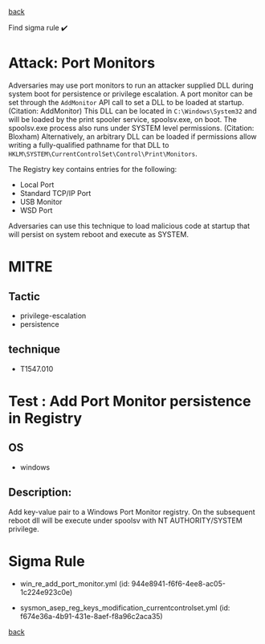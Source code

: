 
[back](../index.md)

Find sigma rule :heavy_check_mark: 

# Attack: Port Monitors 

Adversaries may use port monitors to run an attacker supplied DLL during system boot for persistence or privilege escalation. A port monitor can be set through the <code>AddMonitor</code> API call to set a DLL to be loaded at startup. (Citation: AddMonitor) This DLL can be located in <code>C:\Windows\System32</code> and will be loaded by the print spooler service, spoolsv.exe, on boot. The spoolsv.exe process also runs under SYSTEM level permissions. (Citation: Bloxham) Alternatively, an arbitrary DLL can be loaded if permissions allow writing a fully-qualified pathname for that DLL to <code>HKLM\SYSTEM\CurrentControlSet\Control\Print\Monitors</code>. 

The Registry key contains entries for the following:

* Local Port
* Standard TCP/IP Port
* USB Monitor
* WSD Port

Adversaries can use this technique to load malicious code at startup that will persist on system reboot and execute as SYSTEM.

# MITRE
## Tactic
  - privilege-escalation
  - persistence


## technique
  - T1547.010


# Test : Add Port Monitor persistence in Registry
## OS
  - windows


## Description:
Add key-value pair to a Windows Port Monitor registry. On the subsequent reboot dll will be execute under spoolsv with NT AUTHORITY/SYSTEM privilege.

# Sigma Rule
 - win_re_add_port_monitor.yml (id: 944e8941-f6f6-4ee8-ac05-1c224e923c0e)

 - sysmon_asep_reg_keys_modification_currentcontrolset.yml (id: f674e36a-4b91-431e-8aef-f8a96c2aca35)



[back](../index.md)
